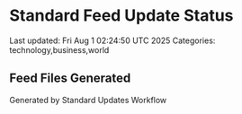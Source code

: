 # Standard Feed Update Status
Last updated: Fri Aug  1 02:24:50 UTC 2025
Categories: technology,business,world

## Feed Files Generated

Generated by Standard Updates Workflow

